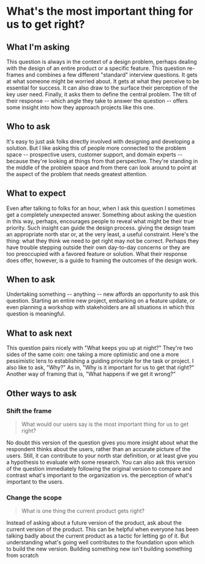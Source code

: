 # What's the most important thing for us to get right?
## What I'm asking
This question is always in the context of a design problem, perhaps dealing with the design of an entire product or a specific feature. This question re-frames and combines a few different "standard" interview questions. It gets at what someone might be worried about. It gets at what they perceive to be essential for success. It can also draw to the surface their perception of the key user need. Finally, it asks them to define the central problem. The tilt of their response -- which angle they take to answer the question -- offers some insight into how they approach projects like this one.

## Who to ask
It's easy to just ask folks directly involved with designing and developing a solution. But I like asking this of people more connected to the problem space -- prospective users, customer support, and domain experts -- because they're looking at things from that perspective. They're standing in the middle of the problem space and from there can look around to point at the aspect of the problem that needs greatest attention.

## What to expect
Even after talking to folks for an hour, when I ask this question I sometimes get a completely unexpected answer. Something about asking the question in this way, perhaps, encourages people to reveal what might be their true priority. Such insight can guide the design process. giving the design team an appropriate north star or, at the very least, a useful constraint. Here's the thing: what they think we need to get right may not be correct. Perhaps they have trouble stepping outside their own day-to-day concerns or they are too preoccupied with a favored feature or solution. What their response does offer, however, is a guide to framing the outcomes of the design work. 

## When to ask
Undertaking something -- anything -- new affords an opportunity to ask this question. Starting an entire new project, embarking on a feature update, or even planning a workshop with stakeholders are all situations in which this question is meaningful. 

## What to ask next
This question pairs nicely with "What keeps you up at night?" They're two sides of the same coin: one taking a more optimistic and one a more pessimistic lens to establishing a guiding principle for the task or project. I also like to ask, "Why?" As in, "Why is it important for us to get that right?" Another way of framing that is, "What happens if we get it wrong?"

## Other ways to ask
### Shift the frame

> What would our users say is the most important thing for us to get right?

No doubt this version of the question gives you more insight about what the respondent thinks about the users, rather than an accurate picture of the users. Still, it can contribute to your north star definition, or at least give you a hypothesis to evaluate with some research. You can also ask this version of the question immediately following the original version to compare and contrast what's important to the organization vs. the perception of what's important to the users.


### Change the scope

> What is one thing the current product gets right?

Instead of asking about a future version of the product, ask about the current version of the product. This can be helpful when everyone has been talking badly about the current product as a tactic for letting go of it. But understanding what's going well contributes to the foundation upon which to build the new version. Building something new isn't building something from scratch
